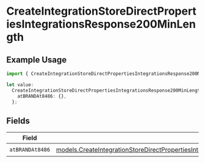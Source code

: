 # CreateIntegrationStoreDirectPropertiesIntegrationsResponse200MinLength

## Example Usage

```typescript
import { CreateIntegrationStoreDirectPropertiesIntegrationsResponse200MinLength } from "@vercel/sdk/models/createintegrationstoredirectop.js";

let value:
  CreateIntegrationStoreDirectPropertiesIntegrationsResponse200MinLength = {
    atBRANDAt8486: {},
  };
```

## Fields

| Field                                                                                                                                                                                                                                                                                  | Type                                                                                                                                                                                                                                                                                   | Required                                                                                                                                                                                                                                                                               | Description                                                                                                                                                                                                                                                                            |
| -------------------------------------------------------------------------------------------------------------------------------------------------------------------------------------------------------------------------------------------------------------------------------------- | -------------------------------------------------------------------------------------------------------------------------------------------------------------------------------------------------------------------------------------------------------------------------------------- | -------------------------------------------------------------------------------------------------------------------------------------------------------------------------------------------------------------------------------------------------------------------------------------- | -------------------------------------------------------------------------------------------------------------------------------------------------------------------------------------------------------------------------------------------------------------------------------------- |
| `atBRANDAt8486`                                                                                                                                                                                                                                                                        | [models.CreateIntegrationStoreDirectPropertiesIntegrationsResponse200ApplicationJSONResponseBodyStoreProductMetadataSchemaAtBRANDAt8486](../models/createintegrationstoredirectpropertiesintegrationsresponse200applicationjsonresponsebodystoreproductmetadataschemaatbrandat8486.md) | :heavy_check_mark:                                                                                                                                                                                                                                                                     | N/A                                                                                                                                                                                                                                                                                    |